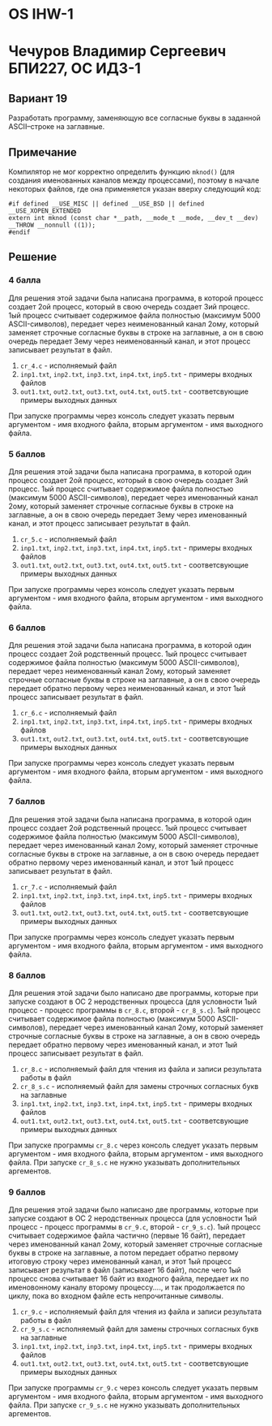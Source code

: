 # OS IHW-1
# Чечуров Владимир Сергеевич БПИ227, ОС ИДЗ-1

## Вариант 19

Разработать программу, заменяющую все согласные буквы в заданной ASCII–строке на заглавные.

## Примечание

Компилятор не мог корректно определить функцию `mknod()` (для создания именованных каналов между процессами), поэтому в начале некоторых файлов, где она применяется указан вверху следующий код:

```
#if defined __USE_MISC || defined __USE_BSD || defined __USE_XOPEN_EXTENDED
extern int mknod (const char *__path, __mode_t __mode, __dev_t __dev)
__THROW __nonnull ((1));
#endif
```



## Решение

### 4 балла

Для решения этой задачи была написана программа, в которой процесс создает 2ой процесс, который в свою очередь создает 3ий процесс. 1ый процесс считывает содержимое файла полностью (максимум 5000 ASCII-символов), передает через неименованный канал 2ому, который заменяет строчные согласные буквы в строке на заглавные, а он в свою очередь передает 3ему через неименованный канал, и этот процесс записывает результат в файл.

1. `cr_4.c` - исполняемый файл
2. `inp1.txt`, `inp2.txt`, `inp3.txt`, `inp4.txt`, `inp5.txt` - примеры входных файлов
3. `out1.txt`, `out2.txt`, `out3.txt`, `out4.txt`, `out5.txt` - соответсвующие примеры выходных данных

При запуске программы через консоль следует указать первым аргументом - имя входного файла, вторым аргументом - имя выходного файла.

### 5 баллов

Для решения этой задачи была написана программа, в которой один процесс создает 2ой процесс, который в свою очередь создает 3ий процесс. 1ый процесс считывает содержимое файла полностью (максимум 5000 ASCII-символов), передает через именованный канал 2ому, который заменяет строчные согласные буквы в строке на заглавные, а он в свою очередь передает 3ему через именованный канал, и этот процесс записывает результат в файл.

1. `cr_5.c` - исполняемый файл
2. `inp1.txt`, `inp2.txt`, `inp3.txt`, `inp4.txt`, `inp5.txt` - примеры входных файлов
3. `out1.txt`, `out2.txt`, `out3.txt`, `out4.txt`, `out5.txt` - соответсвующие примеры выходных данных

При запуске программы через консоль следует указать первым аргументом - имя входного файла, вторым аргументом - имя выходного файла.

### 6 баллов

Для решения этой задачи была написана программа, в которой один процесс создает 2ой родственный процесс. 1ый процесс считывает содержимое файла полностью (максимум 5000 ASCII-символов), передает через неименованный канал 2ому, который заменяет строчные согласные буквы в строке на заглавные, а он в свою очередь передает обратно первому через неименованный канал, и этот 1ый процесс записывает результат в файл.

1. `cr_6.c` - исполняемый файл
2. `inp1.txt`, `inp2.txt`, `inp3.txt`, `inp4.txt`, `inp5.txt` - примеры входных файлов
3. `out1.txt`, `out2.txt`, `out3.txt`, `out4.txt`, `out5.txt` - соответсвующие примеры выходных данных

При запуске программы через консоль следует указать первым аргументом - имя входного файла, вторым аргументом - имя выходного файла.

### 7 баллов

Для решения этой задачи была написана программа, в которой один процесс создает 2ой родственный процесс. 1ый процесс считывает содержимое файла полностью (максимум 5000 ASCII-символов), передает через именованный канал 2ому, который заменяет строчные согласные буквы в строке на заглавные, а он в свою очередь передает обратно первому через именованный канал, и этот 1ый процесс записывает результат в файл.

1. `cr_7.c` - исполняемый файл
2. `inp1.txt`, `inp2.txt`, `inp3.txt`, `inp4.txt`, `inp5.txt` - примеры входных файлов
3. `out1.txt`, `out2.txt`, `out3.txt`, `out4.txt`, `out5.txt` - соответсвующие примеры выходных данных

При запуске программы через консоль следует указать первым аргументом - имя входного файла, вторым аргументом - имя выходного файла.

### 8 баллов

Для решения этой задачи было написано две программы, которые при запуске создают в ОС 2 неродственных процесса (для условности 1ый процесс - процесс программы в `cr_8.c`, второй - `cr_8_s.c`). 1ый процесс считывает содержимое файла полностью (максимум 5000 ASCII-символов), передает через именованный канал 2ому, который заменяет строчные согласные буквы в строке на заглавные, а он в свою очередь передает обратно первому через именованный канал, и этот 1ый процесс записывает результат в файл.

1. `cr_8.c` - исполняемый файл для чтения из файла и записи результата работы в файл
2. `cr_8_s.c` - исполняемый файл для замены строчных согласных букв на заглавные
3. `inp1.txt`, `inp2.txt`, `inp3.txt`, `inp4.txt`, `inp5.txt` - примеры входных файлов
4. `out1.txt`, `out2.txt`, `out3.txt`, `out4.txt`, `out5.txt` - соответсвующие примеры выходных данных

При запуске программы `cr_8.c` через консоль следует указать первым аргументом - имя входного файла, вторым аргументом - имя выходного файла. При запуске `cr_8_s.c` не нужно указывать дополнительных аргементов.

### 9 баллов

Для решения этой задачи было написано две программы, которые при запуске создают в ОС 2 неродственных процесса (для условности 1ый процесс - процесс программы в `cr_9.c`, второй - `cr_9_s.c`). 1ый процесс считывает содержимое файла частично (первые 16 байт), передает через именованный канал 2ому, который заменяет строчные согласные буквы в строке на заглавные, а потом передает обратно первому итоговую строку через именованный канал, и этот 1ый процесс записывает результат в файл (записывает 16 байт), после чего 1ый процесс снова считывает 16 байт из входного файла, передает их по именовонному каналу второму процессу...., и так продолжается по циклу, пока во входном файле есть непрочитанные символы.

1. `cr_9.c` - исполняемый файл для чтения из файла и записи результата работы в файл
2. `cr_9_s.c` - исполняемый файл для замены строчных согласных букв на заглавные
3. `inp1.txt`, `inp2.txt`, `inp3.txt`, `inp4.txt`, `inp5.txt` - примеры входных файлов
4. `out1.txt`, `out2.txt`, `out3.txt`, `out4.txt`, `out5.txt` - соответсвующие примеры выходных данных

При запуске программы `cr_9.c` через консоль следует указать первым аргументом - имя входного файла, вторым аргументом - имя выходного файла. При запуске `cr_9_s.c` не нужно указывать дополнительных аргементов.
